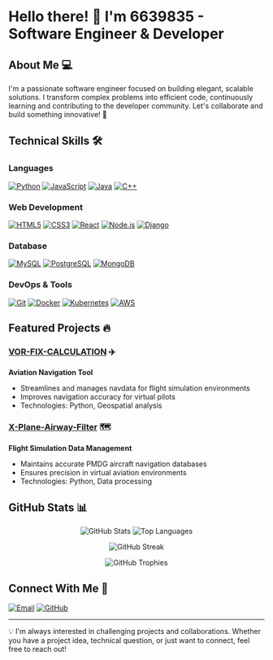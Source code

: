 # Hello there! 👋 I'm 6639835 - Software Engineer & Developer

## About Me 💻
I'm a passionate software engineer focused on building elegant, scalable solutions. I transform complex problems into efficient code, continuously learning and contributing to the developer community. Let's collaborate and build something innovative! 🚀

## Technical Skills 🛠️

### Languages
[![Python](https://img.shields.io/badge/-Python-3776AB?style=flat&logo=python&logoColor=white)](https://www.python.org/)
[![JavaScript](https://img.shields.io/badge/-JavaScript-F7DF1E?style=flat&logo=javascript&logoColor=black)](https://developer.mozilla.org/en-US/docs/Web/JavaScript)
[![Java](https://img.shields.io/badge/-Java-007396?style=flat&logo=java&logoColor=white)](https://www.java.com/)
[![C++](https://img.shields.io/badge/-C++-00599C?style=flat&logo=c%2B%2B&logoColor=white)](https://isocpp.org/)

### Web Development
[![HTML5](https://img.shields.io/badge/-HTML5-E34F26?style=flat&logo=html5&logoColor=white)](https://developer.mozilla.org/en-US/docs/Web/HTML)
[![CSS3](https://img.shields.io/badge/-CSS3-1572B6?style=flat&logo=css3&logoColor=white)](https://developer.mozilla.org/en-US/docs/Web/CSS)
[![React](https://img.shields.io/badge/-React-61DAFB?style=flat&logo=react&logoColor=black)](https://reactjs.org/)
[![Node.js](https://img.shields.io/badge/-Node.js-339933?style=flat&logo=node.js&logoColor=white)](https://nodejs.org/)
[![Django](https://img.shields.io/badge/-Django-092E20?style=flat&logo=django&logoColor=white)](https://www.djangoproject.com/)

### Database
[![MySQL](https://img.shields.io/badge/-MySQL-4479A1?style=flat&logo=mysql&logoColor=white)](https://www.mysql.com/)
[![PostgreSQL](https://img.shields.io/badge/-PostgreSQL-336791?style=flat&logo=postgresql&logoColor=white)](https://www.postgresql.org/)
[![MongoDB](https://img.shields.io/badge/-MongoDB-47A248?style=flat&logo=mongodb&logoColor=white)](https://www.mongodb.com/)

### DevOps & Tools
[![Git](https://img.shields.io/badge/-Git-F05032?style=flat&logo=git&logoColor=white)](https://git-scm.com/)
[![Docker](https://img.shields.io/badge/-Docker-2496ED?style=flat&logo=docker&logoColor=white)](https://www.docker.com/)
[![Kubernetes](https://img.shields.io/badge/-Kubernetes-326CE5?style=flat&logo=kubernetes&logoColor=white)](https://kubernetes.io/)
[![AWS](https://img.shields.io/badge/-AWS-232F3E?style=flat&logo=amazon-aws&logoColor=white)](https://aws.amazon.com/)

## Featured Projects 🔥

### [VOR-FIX-CALCULATION](https://github.com/6639835/VOR-FIX-CALCULATION) ✈️
**Aviation Navigation Tool**
- Streamlines and manages navdata for flight simulation environments
- Improves navigation accuracy for virtual pilots
- Technologies: Python, Geospatial analysis

### [X-Plane-Airway-Filter](https://github.com/6639835/X-Plane-Airway-Filter) 🗺️
**Flight Simulation Data Management**
- Maintains accurate PMDG aircraft navigation databases
- Ensures precision in virtual aviation environments
- Technologies: Python, Data processing

## GitHub Stats 📊

<div align="center">
  <img src="https://github-readme-stats.vercel.app/api?username=6639835&show_icons=true&theme=tokyonight" alt="GitHub Stats" />
  <img src="https://github-readme-stats.vercel.app/api/top-langs/?username=6639835&layout=compact&theme=tokyonight" alt="Top Languages" />
</div>

<p align="center">
  <img src="https://github-readme-streak-stats.herokuapp.com/?user=6639835&theme=tokyonight" alt="GitHub Streak" />
</p>

<p align="center">
  <img src="https://github-profile-trophy.vercel.app/?username=6639835&theme=nord&column=4&margin-w=15&margin-h=15" alt="GitHub Trophies" />
</p>

## Connect With Me 🤝

[![Email](https://img.shields.io/badge/-Email-D14836?style=for-the-badge&logo=gmail&logoColor=white)](mailto:6639835@gmail.com)
[![GitHub](https://img.shields.io/badge/-GitHub-181717?style=for-the-badge&logo=github&logoColor=white)](https://github.com/6639835)

---

💡 I'm always interested in challenging projects and collaborations. Whether you have a project idea, technical question, or just want to connect, feel free to reach out!
